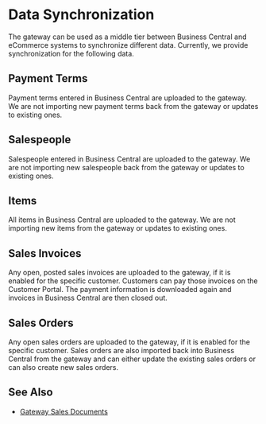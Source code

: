 # Data Synchronization

The gateway can be used as a middle tier between Business Central and eCommerce systems to synchronize different data. Currently, we provide synchronization for the following data.

## Payment Terms

Payment terms entered in Business Central are uploaded to the gateway. We are not importing new payment terms back from the gateway or updates to existing ones.

## Salespeople

Salespeople entered in Business Central are uploaded to the gateway. We are not importing new salespeople back from the gateway or updates to existing ones.

## Items

All items in Business Central are uploaded to the gateway. We are not importing new items from the gateway or updates to existing ones.

## Sales Invoices

Any open, posted sales invoices are uploaded to the gateway, if it is enabled for the specific customer. Customers can pay those invoices on the Customer Portal. The payment information is downloaded again and invoices in Business Central are then closed out.

## Sales Orders

Any open sales orders are uploaded to the gateway, if it is enabled for the specific customer. Sales orders are also imported back into Business Central from the gateway and can either update the existing sales orders or can also create new sales orders.

## See Also

- [Gateway Sales Documents](page-credit-card-sales-document.md)
